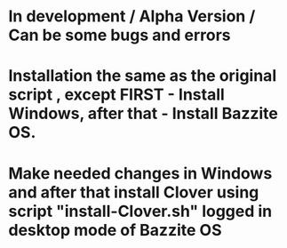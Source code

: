 # In development / Alpha Version / Can be some bugs and errors
# Installation the same as the original script , except FIRST - Install Windows, after that - Install Bazzite OS. 
# Make needed changes in Windows and after that install Clover using script "install-Clover.sh" logged in desktop mode of Bazzite OS
